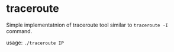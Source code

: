 # traceroute

Simple implementatnion of traceroute tool similar to `traceroute -I` command.

usage:
`./traceroute IP`
